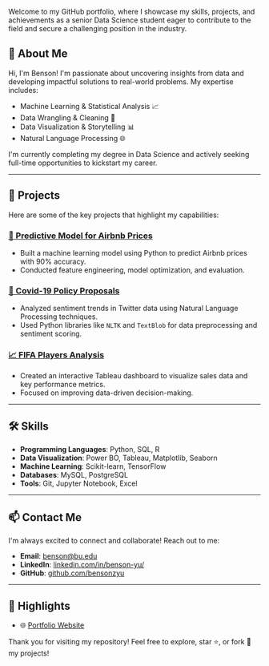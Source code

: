Welcome to my GitHub portfolio, where I showcase my skills, projects, and achievements as a senior Data Science student eager to contribute to the field and secure a challenging position in the industry.

## 📜 About Me

Hi, I'm Benson! I'm passionate about uncovering insights from data and developing impactful solutions to real-world problems. My expertise includes:

- Machine Learning & Statistical Analysis 📈
- Data Wrangling & Cleaning 🧹
- Data Visualization & Storytelling 📊
- Natural Language Processing 🌐

I'm currently completing my degree in Data Science and actively seeking full-time opportunities to kickstart my career.

---

## 🚀 Projects

Here are some of the key projects that highlight my capabilities:

### [🏡 Predictive Model for Airbnb Prices](https://github.com/bensonzyu/Airbnb-London)
- Built a machine learning model using Python to predict Airbnb prices with 90% accuracy.
- Conducted feature engineering, model optimization, and evaluation.

### [💬 Covid-19 Policy Proposals](https://github.com/bensonzyu/COVID-19-Policy-Proposals)
- Analyzed sentiment trends in Twitter data using Natural Language Processing techniques.
- Used Python libraries like `NLTK` and `TextBlob` for data preprocessing and sentiment scoring.

### [📈 FIFA Players Analysis](https://github.com/bensonzyu/FIFA-Project)
- Created an interactive Tableau dashboard to visualize sales data and key performance metrics.
- Focused on improving data-driven decision-making.

---

## 🛠️ Skills

- **Programming Languages**: Python, SQL, R
- **Data Visualization**: Power BO, Tableau, Matplotlib, Seaborn
- **Machine Learning**: Scikit-learn, TensorFlow
- **Databases**: MySQL, PostgreSQL
- **Tools**: Git, Jupyter Notebook, Excel

---

## 📫 Contact Me

I'm always excited to connect and collaborate! Reach out to me:

- **Email**: [benson@bu.edu](mailto:benson@bu.edu)
- **LinkedIn**: [linkedin.com/in/benson-yu/](https://www.linkedin.com/in/benson-yu-2b42b3224/)
- **GitHub**: [github.com/bensonzyu](https://github.com/bensonzyu)

---

## 🌟 Highlights

- 🌐 [Portfolio Website](https://bensonzyu.github.io)

Thank you for visiting my repository! Feel free to explore, star ⭐, or fork 🍴 my projects!
